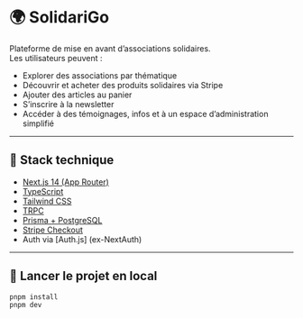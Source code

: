 # 🌍 SolidariGo

Plateforme de mise en avant d’associations solidaires.  
Les utilisateurs peuvent :

- Explorer des associations par thématique
- Découvrir et acheter des produits solidaires via Stripe
- Ajouter des articles au panier
- S’inscrire à la newsletter
- Accéder à des témoignages, infos et à un espace d’administration simplifié

---

## 🧰 Stack technique

- [Next.js 14 (App Router)](https://nextjs.org/)
- [TypeScript](https://www.typescriptlang.org/)
- [Tailwind CSS](https://tailwindcss.com/)
- [TRPC](https://trpc.io/)
- [Prisma + PostgreSQL](https://www.prisma.io/)
- [Stripe Checkout](https://stripe.com/docs/checkout)
- Auth via [Auth.js] (ex-NextAuth)

---

## 🚀 Lancer le projet en local

```bash
pnpm install
pnpm dev
